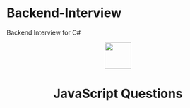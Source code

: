 # Backend-Interview
Backend Interview for C# 

<div align="center">
  <img height="60" src="https://edgewrapper.com/wp-content/uploads/2023/05/unnamed-4.png">
  <h1>JavaScript Questions</h1>
</div>
